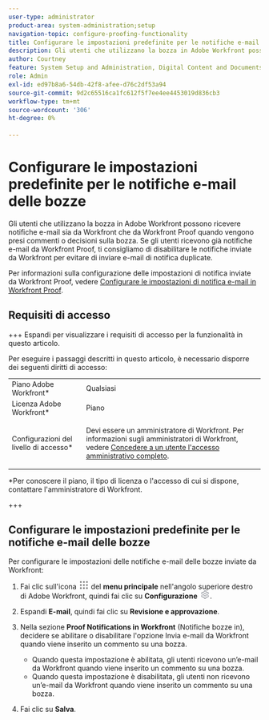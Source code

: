 ```yaml
---
user-type: administrator
product-area: system-administration;setup
navigation-topic: configure-proofing-functionality
title: Configurare le impostazioni predefinite per le notifiche e-mail delle bozze
description: Gli utenti che utilizzano la bozza in Adobe Workfront possono ricevere notifiche e-mail sia da Workfront che da Workfront Proof quando vengono presi commenti o decisioni sulla bozza. Se gli utenti ricevono già notifiche e-mail da Workfront Proof, ti consigliamo di disabilitare le notifiche inviate da Workfront per evitare di inviare e-mail di notifica duplicate.
author: Courtney
feature: System Setup and Administration, Digital Content and Documents
role: Admin
exl-id: ed97b8a6-54db-42f8-afee-d76c2df53a94
source-git-commit: 9d2c65516ca1fc612f5f7ee4ee4453019d836cb3
workflow-type: tm+mt
source-wordcount: '306'
ht-degree: 0%

---
```


# Configurare le impostazioni predefinite per le notifiche e-mail delle bozze

Gli utenti che utilizzano la bozza in Adobe Workfront possono ricevere notifiche e-mail sia da Workfront che da Workfront Proof quando vengono presi commenti o decisioni sulla bozza. Se gli utenti ricevono già notifiche e-mail da Workfront Proof, ti consigliamo di disabilitare le notifiche inviate da Workfront per evitare di inviare e-mail di notifica duplicate.

Per informazioni sulla configurazione delle impostazioni di notifica inviate da Workfront Proof, vedere [Configurare le impostazioni di notifica e-mail in Workfront Proof](../../../workfront-proof/wp-emailsntfctns/email-alerts/config-email-notification-settings-wp.md).

## Requisiti di accesso

+++ Espandi per visualizzare i requisiti di accesso per la funzionalità in questo articolo.

Per eseguire i passaggi descritti in questo articolo, è necessario disporre dei seguenti diritti di accesso:

<table style="table-layout:auto"> 
 <col> 
 <col> 
 <tbody> 
  <tr> 
   <td role="rowheader">Piano Adobe Workfront*</td> 
   <td>Qualsiasi</td> 
  </tr> 
  <tr> 
   <td role="rowheader">Licenza Adobe Workfront*</td> 
   <td>Piano</td> 
  </tr> 
  <tr> 
   <td role="rowheader">Configurazioni del livello di accesso*</td> 
   <td> <p>Devi essere un amministratore di Workfront. Per informazioni sugli amministratori di Workfront, vedere <a href="../../../administration-and-setup/add-users/configure-and-grant-access/grant-a-user-full-administrative-access.md" class="MCXref xref">Concedere a un utente l'accesso amministrativo completo</a>.</p> </td> 
  </tr> 
 </tbody> 
</table>

&#42;Per conoscere il piano, il tipo di licenza o l&#39;accesso di cui si dispone, contattare l&#39;amministratore di Workfront.

+++

## Configurare le impostazioni predefinite per le notifiche e-mail delle bozze

Per configurare le impostazioni delle notifiche e-mail delle bozze inviate da Workfront:

1. Fai clic sull&#39;icona ![](assets/main-menu-icon.png) del **menu principale** nell&#39;angolo superiore destro di Adobe Workfront, quindi fai clic su **Configurazione** ![](assets/gear-icon-settings.png).

1. Espandi **E-mail**, quindi fai clic su **Revisione e approvazione**.

1. Nella sezione **Proof Notifications in Workfront** (Notifiche bozze in), decidere se abilitare o disabilitare l&#39;opzione Invia e-mail da Workfront quando viene inserito un commento su una bozza.

   * Quando questa impostazione è abilitata, gli utenti ricevono un’e-mail da Workfront quando viene inserito un commento su una bozza.
   * Quando questa impostazione è disabilitata, gli utenti non ricevono un’e-mail da Workfront quando viene inserito un commento su una bozza.

1. Fai clic su **Salva**.
